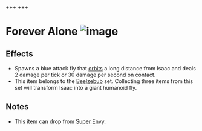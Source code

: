 +++
+++

 # Forever Alone ![image](/image/Forever_Alone.png) 

Effects
---------


* Spawns a blue attack fly that [orbits](/wiki/Familiar#Orbital_Familiars "Familiar") a long distance from Isaac and deals 2 damage per tick or 30 damage per second on contact.
* This item belongs to the [Beelzebub](/wiki/Beelzebub "Beelzebub") set. Collecting three items from this set will transform Isaac into a giant humanoid fly.


Notes
-------


* This item can drop from [Super Envy](/wiki/Super_Envy "Super Envy").


